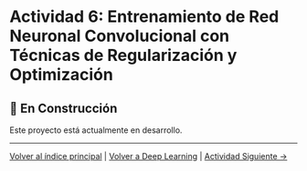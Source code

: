 # Actividad 6: Entrenamiento de Red Neuronal Convolucional con Técnicas de Regularización y Optimización

## 🚧 En Construcción

Este proyecto está actualmente en desarrollo.

---

[Volver al índice principal](../../README.md) | [Volver a Deep Learning](../README.md) | [Actividad Siguiente →](../Actividad_7_Scoring_Crediticio/README.md)
